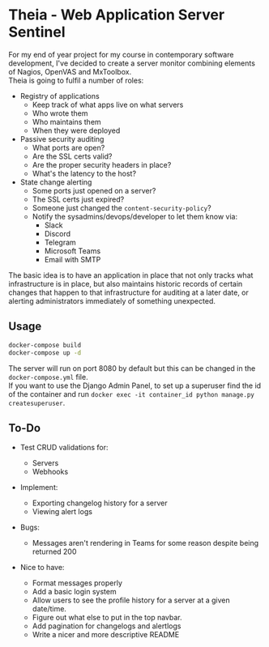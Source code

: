 # Theia - Web Application Server Sentinel  

For my end of year project for my course in contemporary software development, I've decided to create a server monitor combining elements of Nagios, OpenVAS and MxToolbox.  
Theia is going to fulfil a number of roles:
- Registry of applications  
    - Keep track of what apps live on what servers
    - Who wrote them
    - Who maintains them
    - When they were deployed
- Passive security auditing
    - What ports are open?
    - Are the SSL certs valid?
    - Are the proper security headers in place?
    - What's the latency to the host?
- State change alerting
    - Some ports just opened on a server?
    - The SSL certs just expired?
    - Someone just changed the `content-security-policy`?
    - Notify the sysadmins/devops/developer to let them know via:
        - Slack
        - Discord
        - Telegram
        - Microsoft Teams
        - Email with SMTP

The basic idea is to have an application in place that not only tracks what infrastructure is in place, but also maintains historic records of certain changes that happen to that infrastructure for auditing at a later date, or alerting administrators immediately of something unexpected.

## Usage
```bash
docker-compose build
docker-compose up -d
```  

The server will run on port 8080 by default but this can be changed in the `docker-compose.yml` file.  
If you want to use the Django Admin Panel, to set up a superuser find the id of the container and run `docker exec -it container_id python manage.py createsuperuser`.  
  
## To-Do  
- Test CRUD validations for:  
    - Servers  
    - Webhooks  

- Implement:  
    - Exporting changelog history for a server  
    - Viewing alert logs  
  
- Bugs:  
    - Messages aren't rendering in Teams for some reason despite being returned 200  
  
- Nice to have:  
    - Format messages properly  
    - Add a basic login system  
    - Allow users to see the profile history for a server at a given date/time.  
    - Figure out what else to put in the top navbar.  
    - Add pagination for changelogs and alertlogs  
    - Write a nicer and more descriptive README
